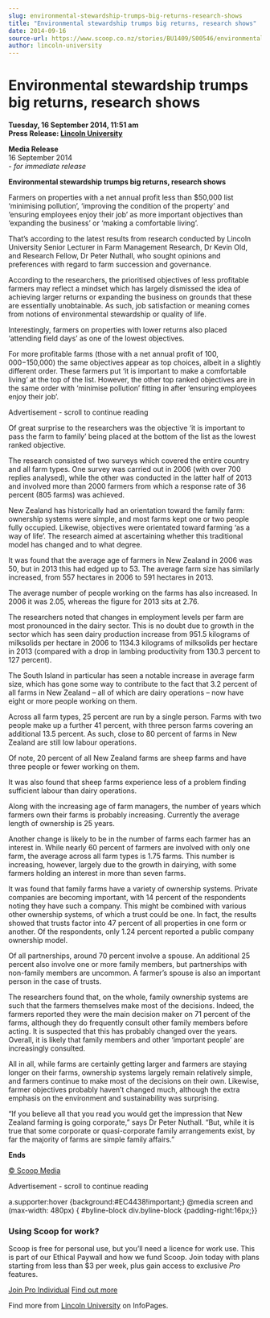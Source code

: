 ```yaml
---
slug: environmental-stewardship-trumps-big-returns-research-shows
title: "Environmental stewardship trumps big returns, research shows"
date: 2014-09-16
source-url: https://www.scoop.co.nz/stories/BU1409/S00546/environmental-stewardship-trumps-big-returns-research-shows.htm
author: lincoln-university
---
```

Environmental stewardship trumps big returns, research shows
============================================================

**Tuesday, 16 September 2014, 11:51 am**  
**Press Release: [Lincoln University](https://info.scoop.co.nz/Lincoln_University)**

**Media Release**  
16 September 2014  
_\- for immediate release_

**Environmental stewardship trumps big returns, research shows**

Farmers on properties with a net annual profit less than $50,000 list ‘minimising pollution’, ‘improving the condition of the property’ and ‘ensuring employees enjoy their job’ as more important objectives than ‘expanding the business’ or ‘making a comfortable living’.

That’s according to the latest results from research conducted by Lincoln University Senior Lecturer in Farm Management Research, Dr Kevin Old, and Research Fellow, Dr Peter Nuthall, who sought opinions and preferences with regard to farm succession and governance.

According to the researchers, the prioritised objectives of less profitable farmers may reflect a mindset which has largely dismissed the idea of achieving larger returns or expanding the business on grounds that these are essentially unobtainable. As such, job satisfaction or meaning comes from notions of environmental stewardship or quality of life.

Interestingly, farmers on properties with lower returns also placed ‘attending field days’ as one of the lowest objectives.

For more profitable farms (those with a net annual profit of $100,000-$150,000) the same objectives appear as top choices, albeit in a slightly different order. These farmers put ‘it is important to make a comfortable living’ at the top of the list. However, the other top ranked objectives are in the same order with ‘minimise pollution’ fitting in after ‘ensuring employees enjoy their job’.

Advertisement - scroll to continue reading





Of great surprise to the researchers was the objective ‘it is important to pass the farm to family’ being placed at the bottom of the list as the lowest ranked objective.

The research consisted of two surveys which covered the entire country and all farm types. One survey was carried out in 2006 (with over 700 replies analysed), while the other was conducted in the latter half of 2013 and involved more than 2000 farmers from which a response rate of 36 percent (805 farms) was achieved.

New Zealand has historically had an orientation toward the family farm: ownership systems were simple, and most farms kept one or two people fully occupied. Likewise, objectives were orientated toward farming ‘as a way of life’. The research aimed at ascertaining whether this traditional model has changed and to what degree.

It was found that the average age of farmers in New Zealand in 2006 was 50, but in 2013 this had edged up to 53. The average farm size has similarly increased, from 557 hectares in 2006 to 591 hectares in 2013.

The average number of people working on the farms has also increased. In 2006 it was 2.05, whereas the figure for 2013 sits at 2.76.

The researchers noted that changes in employment levels per farm are most pronounced in the dairy sector. This is no doubt due to growth in the sector which has seen dairy production increase from 951.5 kilograms of milksolids per hectare in 2006 to 1134.3 kilograms of milksolids per hectare in 2013 (compared with a drop in lambing productivity from 130.3 percent to 127 percent).

The South Island in particular has seen a notable increase in average farm size, which has gone some way to contribute to the fact that 3.2 percent of all farms in New Zealand – all of which are dairy operations – now have eight or more people working on them.

Across all farm types, 25 percent are run by a single person. Farms with two people make up a further 41 percent, with three person farms covering an additional 13.5 percent. As such, close to 80 percent of farms in New Zealand are still low labour operations.

Of note, 20 percent of all New Zealand farms are sheep farms and have three people or fewer working on them.

It was also found that sheep farms experience less of a problem finding sufficient labour than dairy operations.

Along with the increasing age of farm managers, the number of years which farmers own their farms is probably increasing. Currently the average length of ownership is 25 years.

Another change is likely to be in the number of farms each farmer has an interest in. While nearly 60 percent of farmers are involved with only one farm, the average across all farm types is 1.75 farms. This number is increasing, however, largely due to the growth in dairying, with some farmers holding an interest in more than seven farms.

It was found that family farms have a variety of ownership systems. Private companies are becoming important, with 14 percent of the respondents noting they have such a company. This might be combined with various other ownership systems, of which a trust could be one. In fact, the results showed that trusts factor into 47 percent of all properties in one form or another. Of the respondents, only 1.24 percent reported a public company ownership model.

Of all partnerships, around 70 percent involve a spouse. An additional 25 percent also involve one or more family members, but partnerships with non-family members are uncommon. A farmer’s spouse is also an important person in the case of trusts.

The researchers found that, on the whole, family ownership systems are such that the farmers themselves make most of the decisions. Indeed, the farmers reported they were the main decision maker on 71 percent of the farms, although they do frequently consult other family members before acting. It is suspected that this has probably changed over the years. Overall, it is likely that family members and other ‘important people’ are increasingly consulted.

All in all, while farms are certainly getting larger and farmers are staying longer on their farms, ownership systems largely remain relatively simple, and farmers continue to make most of the decisions on their own. Likewise, farmer objectives probably haven’t changed much, although the extra emphasis on the environment and sustainability was surprising.

“If you believe all that you read you would get the impression that New Zealand farming is going corporate,” says Dr Peter Nuthall. “But, while it is true that some corporate or quasi-corporate family arrangements exist, by far the majority of farms are simple family affairs.”

**Ends**

[© Scoop Media](http://www.scoop.co.nz/about/terms.html)  

Advertisement - scroll to continue reading



a.supporter:hover {background:#EC4438!important;} @media screen and (max-width: 480px) { #byline-block div.byline-block {padding-right:16px;}}

### Using Scoop for work?

Scoop is free for personal use, but you’ll need a licence for work use. This is part of our Ethical Paywall and how we fund Scoop. Join today with plans starting from less than $3 per week, plus gain access to exclusive _Pro_ features.  
  
[Join Pro Individual](https://pro.scoop.co.nz/Individual/?from=ProIn24) [Find out more](https://pro.scoop.co.nz/using-scoop-for-work/?from=ProIn24)

Find more from [Lincoln University](https://info.scoop.co.nz/Lincoln_University) on InfoPages.
